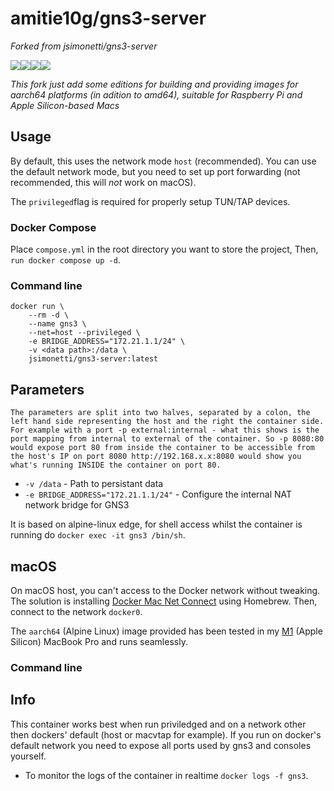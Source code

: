 # amitie10g/gns3-server
*Forked from jsimonetti/gns3-server*

[![](https://images.microbadger.com/badges/version/jsimonetti/gns3-server.svg)](https://microbadger.com/images/jsimonetti/gns3-server "Get your own version badge on microbadger.com")[![](https://images.microbadger.com/badges/image/jsimonetti/gns3-server.svg)](https://microbadger.com/images/jsimonetti/gns3-server "Get your own image badge on microbadger.com")[![](https://img.shields.io/docker/pulls/jsimonetti/gns3-server.svg)]()[![](https://img.shields.io/docker/stars/jsimonetti/gns3-server.svg)]()

*This fork just add some editions for building and providing images for aarch64 platforms (in adition to amd64), suitable for Raspberry Pi and Apple Silicon-based Macs*

## Usage

By default, this uses the network mode ``host`` (recommended). You can use the default network mode, but you need to set up port forwarding (not recommended, this will *not* work on macOS).

The ``privileged``flag is required for properly setup TUN/TAP devices.

### Docker Compose
Place ``compose.yml`` in the root directory you want to store the project, Then, ``run docker compose up -d``.

### Command line

```
docker run \
    --rm -d \
    --name gns3 \
    --net=host --privileged \
    -e BRIDGE_ADDRESS="172.21.1.1/24" \
    -v <data path>:/data \
    jsimonetti/gns3-server:latest 
```

## Parameters

`The parameters are split into two halves, separated by a colon, the left hand side representing the host and the right the container side. 
For example with a port -p external:internal - what this shows is the port mapping from internal to external of the container.
So -p 8080:80 would expose port 80 from inside the container to be accessible from the host's IP on port 8080
http://192.168.x.x:8080 would show you what's running INSIDE the container on port 80.`


* `-v /data` - Path to persistant data
* `-e BRIDGE_ADDRESS="172.21.1.1/24"` - Configure the internal NAT network bridge for GNS3

It is based on alpine-linux edge, for shell access whilst the container is running do `docker exec -it gns3 /bin/sh`.

## macOS
On macOS host, you can't access to the Docker network without tweaking. The solution is installing [Docker Mac Net Connect](https://github.com/chipmk/docker-mac-net-connect) using Homebrew. Then, connect to the network ``docker0``.

The ``aarch64`` (Alpine Linux) image provided has been tested in my [M1](https://es.wikipedia.org/wiki/Apple_M1) (Apple Silicon) MacBook Pro and runs seamlessly.

### Command line

## Info

This container works best when run priviledged and on a network other then dockers' default (host or macvtap for example).
If you run on docker's default network you need to expose all ports used by gns3 and consoles yourself.


* To monitor the logs of the container in realtime `docker logs -f gns3`.
